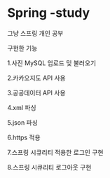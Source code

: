 # Spring -study
 
그냥 스프링 개인 공부

구현한 기능

1.사진 MySQL 업로드 및 불러오기

2.카카오지도 API 사용

3.공공데이터 API 사용

4.xml 파싱

5.json 파싱

6.https 적용

7.스프링 시큐리티 적용한 로그인 구현

8.스프링 시큐리티 로그아웃 구현
